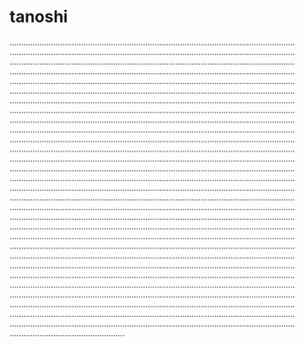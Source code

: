 # tanoshi

..........................................................................................................................................................................................................................................................................................................................................................................................................................................................................................................................................................................................................................................................................................................................................................................................................................................................................................................................................................................................................................................................................................................................................................................................................................................................................................................................................................................................................................................................................................................................................................................................................................................................................................................................................................................................................................................................................................................................................................................................................................................................................................................................................................................................................................................................................................................................................................................................................................................................................................................................................................................................................................................................................................................................................................................................................................................................................................................................................................................................................................................................................................................................................................................................................................................................................................................................................................................................................................................................................................................................................................................................................................................................................................................................................................................................................................................................................................................................